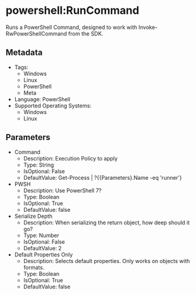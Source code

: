 <!-- region Generated -->
# powershell:RunCommand

Runs a PowerShell Command, designed to work with Invoke-RwPowerShellCommand from the SDK.

## Metadata

- Tags:
  - Windows
  - Linux
  - PowerShell
  - Meta
- Language: PowerShell
- Supported Operating Systems:
  - Windows
  - Linux

## Parameters

- Command
  - Description: Execution Policy to apply
  - Type: String
  - IsOptional: False
  - DefaultValue: Get-Process | ?{{Parameters}.Name -eq 'runner'}
- PWSH
  - Description: Use PowerShell 7?
  - Type: Boolean
  - IsOptional: True
  - DefaultValue: false
- Serialize Depth
  - Description: When serializing the return object, how deep should it go?
  - Type: Number
  - IsOptional: False
  - DefaultValue: 2
- Default Properties Only
  - Description: Selects default properties. Only works on objects with formats.
  - Type: Boolean
  - IsOptional: True
  - DefaultValue: false
<!-- endregion -->
